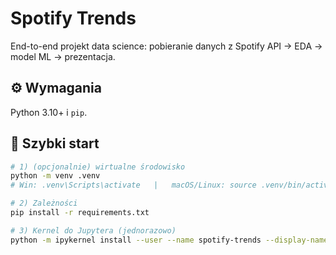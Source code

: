 # Spotify Trends

End-to-end projekt data science: pobieranie danych z Spotify API → EDA → model ML → prezentacja.

## ⚙️ Wymagania
Python 3.10+ i `pip`.

## 🚀 Szybki start
```bash
# 1) (opcjonalnie) wirtualne środowisko
python -m venv .venv
# Win: .venv\Scripts\activate   |   macOS/Linux: source .venv/bin/activate

# 2) Zależności
pip install -r requirements.txt

# 3) Kernel do Jupytera (jednorazowo)
python -m ipykernel install --user --name spotify-trends --display-name "Python (spotify-trends)"
